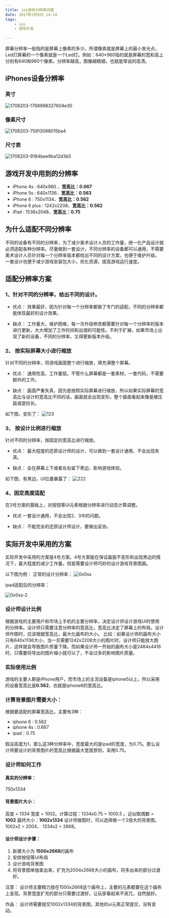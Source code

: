 ```yaml
---
title: ios游戏分辨率问题
date: 2017年3月6日 14:14
tags:
	- ios
	- 游戏开发
	
---
```



屏幕分辨率一般指的是屏幕上像素的多少。所谓像素就是屏幕上的最小发光点，Led灯屏幕的一个像素就是一个Led灯。例如：640*960指的就是屏幕的宽和高上分别有640和960个像素。分辨率越高，图像越精细，也就是常说的高清。

## iPhones设备分辨率
### 英寸
![1708203-1768998327604e30](/images/1708203-1768998327604e30.png)



### 像素尺寸

![1708203-75913098015ba4](/images/1708203-75913098015ba4c2.png)


### 尺寸表
![1708203-9184bee9ba12d3b5](/images/1708203-9184bee9ba12d3b5.png)


## 游戏开发中用到的分辨率

* iPhone 4s : 640x960  、**宽高比：0.667**
* iPhone 5s : 640x1136、**宽高比：0.563**
* iPhone 6 : 750x1134、**宽高比：0.562**
* iPhone 6 plus : 1242x2208、**宽高比：0.562**
* iPad : 1536x2048、**宽高比：0.75**

<!-- more -->


## 为什么适配不同分辨率

不同的设备有不同的分辨率，为了减少美术设计人员的工作量，统一化产品设计就必须适配各种分辨率。尽量做到一套设计，不同分辨率的设备都可以通用，不需要美术设计人员针对每一个分辨率版本都给出不同的设计方案，也便于维护升级。
一套设计也便于减少游戏安装包大小，优化资源，提高游戏运行速度。

## 适配分辨率方案

### 1、针对不同的分辨率，给出不同的设计。

  * 优点： 
效果最好，因为针对每一个分辨率都做了专门的适配，不同的分辨率都能体现最好的设计效果。

* 缺点：
工作量大，维护困难，每一次升级修改都需要针对每一个分辨率的版本进行更新，大大增加了工作时间和出错的可能性。不利于扩展，如果市场上出现了新的设备，不同的分辨率，又得更新版本升级。

### 2、 按实际屏幕大小进行缩放

针对不同的分辨率，将游戏画面整个进行缩放，填充满整个屏幕。

  * 优点：
  通用性高，工作量低。不管什么屏幕都是一套素材，一套代码，不需要额外的工作。
  
  * 缺点：
  画面严重失真，因为是按照实际屏幕进行缩放，所以如果实际屏幕的宽高比与设计的宽高比不同的话，画面就会出现变形。整个画面看起来像是被压扁或是拉长。
  
  如下图，变形了：
  ![123](/images/123.jpg)

  
### 3、 按设计比例进行缩放

针对不同的分辨率，按固定的宽高比进行缩放。

* 优点：
最大程度的还原设计师的设计，可以做到一套设计通用，不会出现失真。

* 缺点：
会在屏幕上下或者左右留下黑边，影响游戏体验。

如下图，有黑边，UI位置暴露了：
![222](/images/222.jpg)


### 4、固定高度适配
  
  在3号方案的基础上，对按钮等UI元素根据分辨率进行动态计算调整。

* 优点
一套设计通用，不会出现2、3中的问题。

* 缺点：
不能完全的还原设计师设计，要做出妥协。

## 实际开发中采用的方案

实际开发中采用的方案是4号方案。4号方案能在保证画面不变形和出现黑边的情况下，最大程度的减少工作量。但是需要设计师巧妙的设计游戏背景图画。

 以下图为例：
正常的设计分辨率：
![0x0ss](/images/0x0ss.jpg)

ipad适配后的分辨率：

![0x0ss-2](/images/0x0ss-2.jpg)

### 设计师设计比例

根据游戏的主要用户和市场上手机的主要分辨率，决定设计师设计游戏UI时使用的分辨率。设计师只需要注意分辨率的宽高比，宽高比决定了屏幕上的布局。设计师作图时，应该根据宽高比，最大化画布的大小。
比如：如果设计师的画布大小只有640x1136大小，当一旦需要1242x2208大小的图片时，设计师只能放大图片，这样就会导致图片质量下降。而如果设计师一开始的画布大小是2484x4416时，只需要将导出的图片缩小就可以了，不会过多的影响图片质量。

### 实际使用比例

游戏的主要人群是iPhone用户，而市场上的主流设备是iphone5以上，所以采用的设备宽高比是**0.562**，也就是iphone6的宽高比。

###  计算背景图片需要大小：

根据要适配的屏幕宽高比，主要有3种：

* iphone 6 : 0.562 
* iphone 4s : 0.667
* ipad：0.75

假设高度为1，那么这3种分辨率中，宽度最大的是ipad的宽度，为0.75。那么设计师要设计的背景图片的宽高比根据最大宽度原则，采用0.75。

### 设计师如何工作

#### 真实的分辨率：
750x1334
####  背景图片大小：
高度 = 1334
宽度 = 1002。计算过程：1334x0.75 = 1000.5 。近似取偶数 = **1002**
最终大小：**1002x1334**
设计师做图时，可以选择做一个2倍大的背景图。1002x2 = 2004、 1334x2 = 2668。
#### 设计师设计步骤：
1. 新建大小为 **1500x2668**的画布
2. 安排按钮等UI布局
3. 设计游戏背景图
4. 将背景图单独拿出来，扩充为2004x2668大小的画布，将多出来的部分过渡好。

注意：
设计师主要精力放在1500x2668这个画布上，主要的元素都要在这个画布上呈现。背景宽度扩充的部分只需要过渡好，让玩家看起来不突兀，自然就好。

作品：
设计师需要提交1002x1334的背景图，其他的ui元素正常提交，没有变动。

    
    
	


